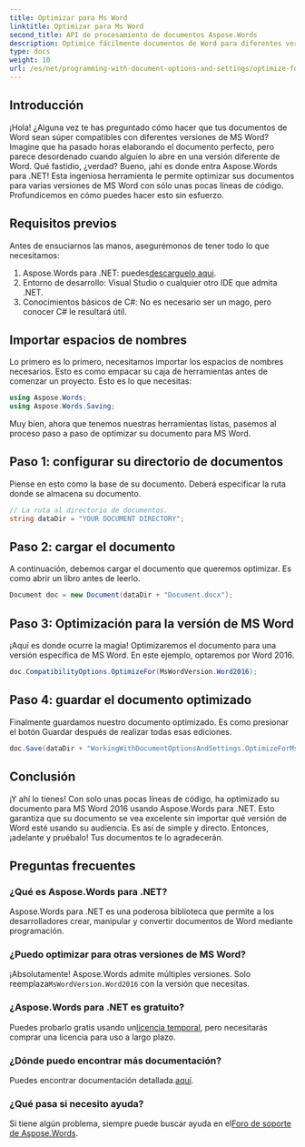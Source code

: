```yaml
---
title: Optimizar para Ms Word
linktitle: Optimizar para Ms Word
second_title: API de procesamiento de documentos Aspose.Words
description: Optimice fácilmente documentos de Word para diferentes versiones de MS Word usando Aspose.Words para .NET con esta guía paso a paso.
type: docs
weight: 10
url: /es/net/programming-with-document-options-and-settings/optimize-for-ms-word/
---
```

## Introducción

¡Hola! ¿Alguna vez te has preguntado cómo hacer que tus documentos de Word sean súper compatibles con diferentes versiones de MS Word? Imagine que ha pasado horas elaborando el documento perfecto, pero parece desordenado cuando alguien lo abre en una versión diferente de Word. Qué fastidio, ¿verdad? Bueno, ¡ahí es donde entra Aspose.Words para .NET! Esta ingeniosa herramienta le permite optimizar sus documentos para varias versiones de MS Word con sólo unas pocas líneas de código. Profundicemos en cómo puedes hacer esto sin esfuerzo.

## Requisitos previos

Antes de ensuciarnos las manos, asegurémonos de tener todo lo que necesitamos:

1.  Aspose.Words para .NET: puedes[descarguelo aqui](https://releases.aspose.com/words/net/).
2. Entorno de desarrollo: Visual Studio o cualquier otro IDE que admita .NET.
3. Conocimientos básicos de C#: No es necesario ser un mago, pero conocer C# le resultará útil.

## Importar espacios de nombres

Lo primero es lo primero, necesitamos importar los espacios de nombres necesarios. Esto es como empacar su caja de herramientas antes de comenzar un proyecto. Esto es lo que necesitas:

```csharp
using Aspose.Words;
using Aspose.Words.Saving;
```

Muy bien, ahora que tenemos nuestras herramientas listas, pasemos al proceso paso a paso de optimizar su documento para MS Word.

## Paso 1: configurar su directorio de documentos

Piense en esto como la base de su documento. Deberá especificar la ruta donde se almacena su documento.

```csharp
// La ruta al directorio de documentos.
string dataDir = "YOUR DOCUMENT DIRECTORY";
```

## Paso 2: cargar el documento

A continuación, debemos cargar el documento que queremos optimizar. Es como abrir un libro antes de leerlo.

```csharp
Document doc = new Document(dataDir + "Document.docx");
```

## Paso 3: Optimización para la versión de MS Word

¡Aquí es donde ocurre la magia! Optimizaremos el documento para una versión específica de MS Word. En este ejemplo, optaremos por Word 2016. 

```csharp
doc.CompatibilityOptions.OptimizeFor(MsWordVersion.Word2016);
```

## Paso 4: guardar el documento optimizado

Finalmente guardamos nuestro documento optimizado. Es como presionar el botón Guardar después de realizar todas esas ediciones.

```csharp
doc.Save(dataDir + "WorkingWithDocumentOptionsAndSettings.OptimizeForMsWord.docx");
```

## Conclusión

¡Y ahí lo tienes! Con solo unas pocas líneas de código, ha optimizado su documento para MS Word 2016 usando Aspose.Words para .NET. Esto garantiza que su documento se vea excelente sin importar qué versión de Word esté usando su audiencia. Es así de simple y directo. Entonces, ¡adelante y pruébalo! Tus documentos te lo agradecerán.

## Preguntas frecuentes

### ¿Qué es Aspose.Words para .NET?
Aspose.Words para .NET es una poderosa biblioteca que permite a los desarrolladores crear, manipular y convertir documentos de Word mediante programación.

### ¿Puedo optimizar para otras versiones de MS Word?
 ¡Absolutamente! Aspose.Words admite múltiples versiones. Solo reemplaza`MsWordVersion.Word2016` con la versión que necesitas.

### ¿Aspose.Words para .NET es gratuito?
 Puedes probarlo gratis usando un[licencia temporal](https://purchase.aspose.com/temporary-license/), pero necesitarás comprar una licencia para uso a largo plazo.

### ¿Dónde puedo encontrar más documentación?
 Puedes encontrar documentación detallada.[aquí](https://reference.aspose.com/words/net/).

### ¿Qué pasa si necesito ayuda?
 Si tiene algún problema, siempre puede buscar ayuda en el[Foro de soporte de Aspose.Words](https://forum.aspose.com/c/words/8).
